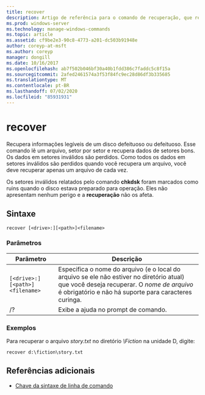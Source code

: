 ```yaml
---
title: recover
description: Artigo de referência para o comando de recuperação, que recupera informações legíveis de um disco defeituoso ou defeituoso.
ms.prod: windows-server
ms.technology: manage-windows-commands
ms.topic: article
ms.assetid: cf9be2e3-90c8-4773-a201-dc503b91948e
author: coreyp-at-msft
ms.author: coreyp
manager: dongill
ms.date: 10/16/2017
ms.openlocfilehash: ab7f502b046bf30a40b1fdd386c7faddc5c8f15a
ms.sourcegitcommit: 2afed2461574a3f53f84fc9ec28d86df3b335685
ms.translationtype: MT
ms.contentlocale: pt-BR
ms.lasthandoff: 07/02/2020
ms.locfileid: "85931931"
---
```

# <a name="recover"></a>recover

Recupera informações legíveis de um disco defeituoso ou defeituoso. Esse comando lê um arquivo, setor por setor e recupera dados de setores bons. Os dados em setores inválidos são perdidos. Como todos os dados em setores inválidos são perdidos quando você recupera um arquivo, você deve recuperar apenas um arquivo de cada vez.

Os setores inválidos relatados pelo comando **chkdsk** foram marcados como ruins quando o disco estava preparado para operação. Eles não apresentam nenhum perigo e a **recuperação** não os afeta.

## <a name="syntax"></a>Sintaxe

```
recover [<drive>:][<path>]<filename>
```

### <a name="parameters"></a>Parâmetros

| Parâmetro | Descrição |
|--|--|
| `[<drive>:][<path>]<filename>` | Especifica o nome do arquivo (e o local do arquivo se ele não estiver no diretório atual) que você deseja recuperar. O *nome de arquivo* é obrigatório e não há suporte para caracteres curinga. |
| /? | Exibe a ajuda no prompt de comando. |

### <a name="examples"></a>Exemplos

Para recuperar o arquivo *story.txt* no diretório *\Fiction* na unidade D, digite:

```
recover d:\fiction\story.txt
```

## <a name="additional-references"></a>Referências adicionais

- [Chave da sintaxe de linha de comando](command-line-syntax-key.md)
